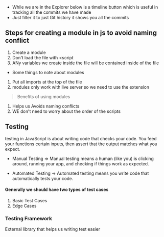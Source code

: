 - While we are in the Explorer below is a timeline button which is useful in tracking all the commits we have made
- Just filter it to just Git history it shows you all the commits


## Steps for creating a module in js to avoid naming conflict

1. Create a module
2. Don't load the file with <script
3. ANy variables we create inside the file will be contained inside of the file   

- Some things to note about modules

1. Put all imports at the top of the file
2. modules only work with live server so we need to use the extension 

> Benefits of using modules

1. Helps us Avoids naming conflicts
2. WE don't need to worry about the order of the scripts


## Testing  

testing in JavaScript is about writing code that checks your code. You feed your functions certain inputs, then assert that the output matches what you expect.

- Manual Testing => Manual testing means a human (like you) is clicking around, running your app, and checking if things work as expected.

- Automated Testing => Automated testing means you write code that automatically tests your code.

#### Generally we should have two types of test cases

1. Basic Test Cases
2. Edge Cases

### Testing Framework

External library that helps us writing test easier